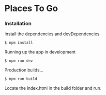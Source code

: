 # Places To Go

### Installation

Install the dependencies and devDependencies

```sh
$ npm install
```

Running up the app in development

```sh
$ npm run dev
```

Production builds...

```sh
$ npm run build
```

Locate the index.html in the build folder and run.
